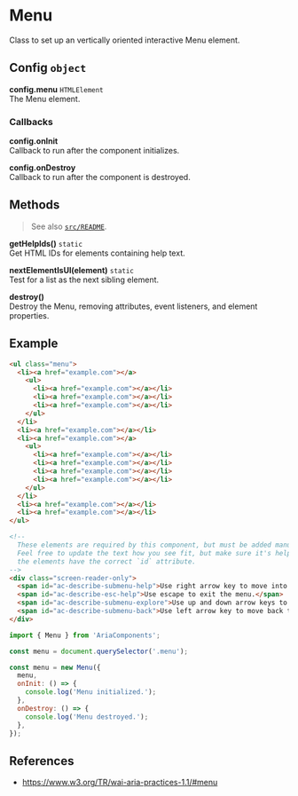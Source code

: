Menu
====

Class to set up an vertically oriented interactive Menu element.

## Config `object`

**config.menu** `HTMLElement`  
The Menu element.

### Callbacks

**config.onInit**  
Callback to run after the component initializes.

**config.onDestroy**  
Callback to run after the component is destroyed.

## Methods

> See also [`src/README`](../).

**getHelpIds()** `static`  
Get HTML IDs for elements containing help text.

**nextElementIsUl(element)** `static`  
Test for a list as the next sibling element.  

**destroy()**  
Destroy the Menu, removing attributes, event listeners, and element properties.

## Example

```html
<ul class="menu">
  <li><a href="example.com"></a>
    <ul>
      <li><a href="example.com"></a></li>
      <li><a href="example.com"></a></li>
      <li><a href="example.com"></a></li>
    </ul>
  </li>
  <li><a href="example.com"></a></li>
  <li><a href="example.com"></a>
    <ul>
      <li><a href="example.com"></a></li>
      <li><a href="example.com"></a></li>
      <li><a href="example.com"></a></li>
      <li><a href="example.com"></a></li>
    </ul>
  </li>
  <li><a href="example.com"></a></li>
  <li><a href="example.com"></a></li>
</ul>

<!--
  These elements are required by this component, but must be added manually.
  Feel free to update the text how you see fit, but make sure it's helpful and
  the elements have the correct `id` attribute.
-->
<div class="screen-reader-only">
  <span id="ac-describe-submenu-help">Use right arrow key to move into submenus.</span>
  <span id="ac-describe-esc-help">Use escape to exit the menu.</span>
  <span id="ac-describe-submenu-explore">Use up and down arrow keys to explore.</span>
  <span id="ac-describe-submenu-back">Use left arrow key to move back to the parent list.</span>
</div>
```

```javascript
import { Menu } from 'AriaComponents';

const menu = document.querySelector('.menu');

const menu = new Menu({
  menu,
  onInit: () => {
    console.log('Menu initialized.');
  },
  onDestroy: () => {
    console.log('Menu destroyed.');
  },
});
```

## References

- https://www.w3.org/TR/wai-aria-practices-1.1/#menu

